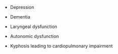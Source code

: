- Depression

- Dementia

- Laryngeal dysfunction

- Autonomic dysfunction

- Kyphosis leading to cardiopulmonary impairment